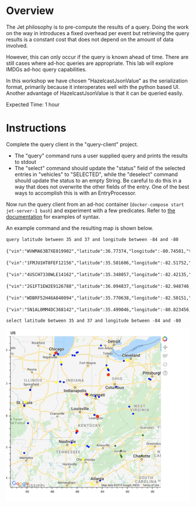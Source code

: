 # Overview

The Jet philosophy is to pre-compute the results of a query.  Doing the work on the way in introduces a fixed overhead per event but retrieving the query results is a constant cost that does not depend on the amount of data involved.

However, this can only occur if the query is known ahead of time.  There are still cases where ad-hoc queries are appropriate.  This lab will explore IMDGs ad-hoc query capabilities.  

In this workshop we have chosen "HazelcastJsonValue" as the serialization format, primarily because it interoperates well with the python based UI. Another advantage of HazelcastJsonValue is that it can be queried easily.



Expected Time: 1 hour

# Instructions

Complete the query client in the "query-client" project.

- The "query" command runs a user supplied query and prints the results to stdout
- The "select"  command should update the "status" field of the selected entries in "vehicles" to "SELECTED", while the "deselect" command should update the status to an empty String.  Be careful to do this in a way that does not overwrite the other fields of the entry.  One of the best ways to accomplish this is with an EntryProcessor.



Now run the query client from an ad-hoc container (`docker-compose start jet-server-1 bash`) and experiment with a few predicates.  Refer to [the documentation](https://docs.hazelcast.org/docs/latest/manual/html-single/index.html#querying-with-sql) for examples of syntax.

An example command and the resulting map is shown below.

```
query latitude between 35 and 37 and longitude between -84 and -80
	{"vin":"WVWMA63B7XE019902","latitude":36.77374,"longitude":-80.74501,"time":1.57748429E9,"sequence":0,"status":""}
	{"vin":"1FMJU1HT8FEF12156","latitude":35.501606,"longitude":-82.51752,"time":1.57748429E9,"sequence":0,"status":""}
	{"vin":"4USCH7330WLE14162","latitude":35.348057,"longitude":-82.42135,"time":1.57748429E9,"sequence":0,"status":""}
	{"vin":"2G1FT1EW2E9126788","latitude":36.094837,"longitude":-82.948746,"time":1.57748429E9,"sequence":0,"status":""}
	{"vin":"WDBRF52H46A840094","latitude":35.770638,"longitude":-82.50151,"time":1.57748429E9,"sequence":0,"status":""}
	{"vin":"5N1AL0MM4DC368142","latitude":35.499046,"longitude":-80.823456,"time":1.57748429E9,"sequence":0,"status":""}
```





```
select latitude between 35 and 37 and longitude between -84 and -80
```



![selected vehicles](media/selected_vehicles.png)

